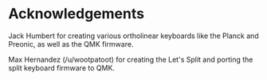 # Acknowledgements

Jack Humbert for creating various ortholinear keyboards like the Planck and Preonic, as well as the QMK firmware.

Max Hernandez \(/u/wootpatoot\) for creating the Let's Split and porting the split keyboard firmware to QMK.



